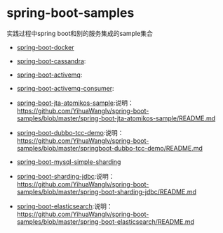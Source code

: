 # spring-boot-samples
实践过程中spring boot和别的服务集成的sample集合


- [spring-boot-docker](https://github.com/YihuaWanglv/spring-boot-samples/tree/master/spring-boot-docker)

- [spring-boot-cassandra](https://github.com/YihuaWanglv/spring-boot-samples/tree/master/spring-boot-cassandra):

- [spring-boot-activemq](https://github.com/YihuaWanglv/spring-boot-samples/tree/master/spring-boot-activemq):

- [spring-boot-activemq-consumer](https://github.com/YihuaWanglv/spring-boot-samples/tree/master/spring-boot-activemq-consumer):

- [spring-boot-jta-atomikos-sample](https://github.com/YihuaWanglv/spring-boot-samples/tree/master/spring-boot-jta-atomikos-sample):说明：https://github.com/YihuaWanglv/spring-boot-samples/blob/master/spring-boot-jta-atomikos-sample/README.md

- [spring-boot-dubbo-tcc-demo](https://github.com/YihuaWanglv/spring-boot-samples/tree/master/springboot-dubbo-tcc-demo):说明：https://github.com/YihuaWanglv/spring-boot-samples/blob/master/springboot-dubbo-tcc-demo/README.md

- [spring-boot-mysql-simple-sharding](https://github.com/YihuaWanglv/spring-boot-samples/tree/master/spring-boot-mysql-simple-sharding)

- [spring-boot-sharding-jdbc](https://github.com/YihuaWanglv/spring-boot-samples/blob/master/spring-boot-sharding-jdbc):说明：https://github.com/YihuaWanglv/spring-boot-samples/blob/master/spring-boot-sharding-jdbc/README.md

- [spring-boot-elasticsearch](https://github.com/YihuaWanglv/spring-boot-samples/blob/master/spring-boot-elasticsearch):说明：https://github.com/YihuaWanglv/spring-boot-samples/blob/master/spring-boot-elasticsearch/README.md

